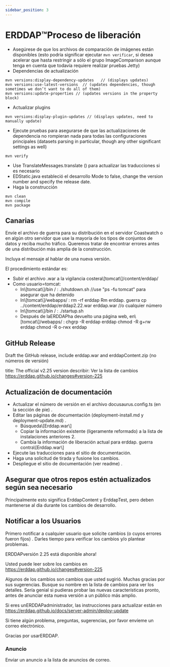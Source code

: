 ```yaml
---
sidebar_position: 3
---
```

# ERDDAP™Proceso de liberación
* Asegúrese de que los archivos de comparación de imágenes están disponibles (esto podría significar ejecutar `mvn verificar`, si desea acelerar que hasta restringir a sólo el grupo ImageComparison aunque tenga en cuenta que todavía requiere realizar pruebas Jetty) 
* Dependencias de actualización
```
mvn versions:display-dependency-updates   // (displays updates)
mvn versions:use-latest-versions  // (updates dependencies, though sometimes we don’t want to do all of them)
mvn versions:update-properties // (updates versions in the property block)
```
* Actualizar plugins
```
mvn versions:display-plugin-updates // (displays updates, need to manually update)
```
* Ejecute pruebas para asegurarse de que las actualizaciones de dependencia no rompieran nada para todas las configuraciones principales (datasets parsing in particular, though any other significant settings as well) 
```
mvn verify
```
* Use TranslateMessages.translate () para actualizar las traducciones si es necesario
* EDStatic.java estableció el desarrollo Mode to false, change the version number and specify the release date.
* Haga la construcción
```
mvn clean
mvn compile
mvn package
```
## Canarias
Envíe el archivo de guerra para su distribución en el servidor Coastwatch o en algún otro servidor que use la mayoría de los tipos de conjuntos de datos y reciba mucho tráfico.
Queremos tratar de encontrar errores antes de una distribución más amplia de la construcción.

Incluya el mensaje al hablar de una nueva versión.

El procedimiento estándar es:
* Subir el archivo .war a la vigilancia costera\\[tomcat\\]/content/erddap/
* Como usuario=tomcat:
  * In\\[tomcat\\]/bin / :
./shutdown.sh //use "ps -fu tomcat" para asegurar que ha detenido
  * In\\[tomcat\\]/webapps/ :
rm -rf erddap
Rm erddap. guerra
cp ../content/erddap/erddap2.22.war erddap.war //o cualquier número
  * In\\[tomcat\\]/bin / :
./startup.sh
  * Después de laERDDAPha devuelto una página web, en\\[tomcat\\]/webapps/ :
chgrp -R erddap erddap
chmod -R g+rw erddap
chmod -R o-rwx erddap

## GitHub Release
Draft the GitHub release, include erddap.war and erddapContent.zip  (no números de versión) 

title: The official v2.25 version
describir: Ver la lista de cambios
       https://erddap.github.io/changes#version-225
 

## Actualización de documentación
* Actualizar el número de versión en el archivo docusaurus.config.ts (en la sección de pie) .
* Editar las páginas de documentación (deployment-install.md y deployment-update.md) .
  * Búsqueda\\[Erddap.war\\] 
  * Copiar la información existente (ligeramente reformado) a la lista de instalaciones anteriores 2.
  * Cambia la información de liberación actual para erddap. guerra contra\\[Erddap.war\\]
* Ejecute las traducciones para el sitio de documentación.
* Haga una solicitud de tirada y fusione los cambios.
* Despliegue el sitio de documentación (ver readme) .

## Asegurar que otros repos estén actualizados según sea necesario
Principalmente esto significa ErddapContent y ErddapTest, pero deben mantenerse al día durante los cambios de desarrollo.

## Notificar a los Usuarios
Primero notificar a cualquier usuario que solicite cambios (o cuyos errores fueron fijos) . Darles tiempo para verificar los cambios y/o plantear problemas.

ERDDAPversión 2.25 está disponible ahora&#33;

Usted puede leer sobre los cambios en
 https://erddap.github.io/changes#version-225
 

Algunos de los cambios son cambios que usted sugirió. Muchas gracias por sus sugerencias. Busque su nombre en la lista de cambios para ver los detalles. Sería genial si pudieras probar las nuevas características pronto, antes de anunciar esta nueva versión a un público más amplio.

Si eres unERDDAPadministrador, las instrucciones para actualizar están en
 https://erddap.github.io/docs/server-admin/deploy-update
 

Si tiene algún problema, preguntas, sugerencias, por favor envíeme un correo electrónico.

Gracias por usarERDDAP.

### Anuncio
Enviar un anuncio a la lista de anuncios de correo.
